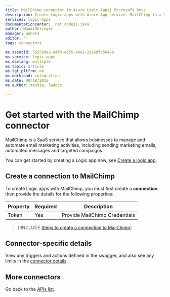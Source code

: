```yaml
---
title: MailChimp connector in Azure Logic Apps| Microsoft Docs
description: Create Logic apps with Azure App service. MailChimp is a SaaS service that allows businesses to manage and automate email marketing activities, including sending marketing emails, automated messages and targeted campaigns.
services: logic-apps
documentationcenter: .net,nodejs,java
author: MandiOhlinger
manager: anneta
editor: ''
tags: connectors

ms.assetid: 36559de2-94f0-4355-b492-2926dfc56486
ms.service: logic-apps
ms.devlang: multiple
ms.topic: article
ms.tgt_pltfrm: na
ms.workload: integration
ms.date: 08/18/2016
ms.author: mandia; ladocs

---
```

# Get started with the MailChimp connector
MailChimp is a SaaS service that allows businesses to manage and automate email marketing activities, including sending marketing emails, automated messages and targeted campaigns.

You can get started by creating a Logic app now, see [Create a logic app](../logic-apps/logic-apps-create-a-logic-app.md).

## Create a connection to MailChimp
To create Logic apps with MailChimp, you must first create a **connection** then provide the details for the following properties:

| Property | Required | Description |
| --- | --- | --- |
| Token |Yes |Provide MailChimp Credentials |

> [!INCLUDE [Steps to create a connection to MailChimp](../../includes/connectors-create-api-mailchimp.md)]
> 


## Connector-specific details

View any triggers and actions defined in the swagger, and also see any limits in the [connector details](/connectors/mailchimp/).

## More connectors
Go back to the [APIs list](apis-list.md).